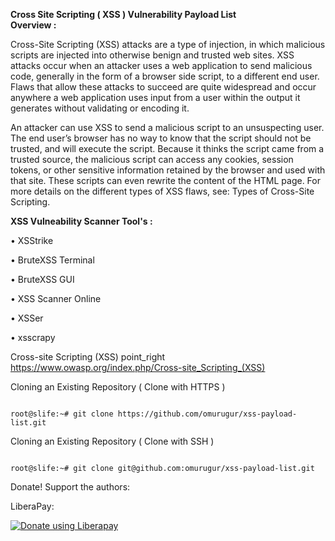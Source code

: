 <b>Cross Site Scripting ( XSS ) Vulnerability Payload List</b>
</br>
<b>Overview :</b>

Cross-Site Scripting (XSS) attacks are a type of injection, in which malicious scripts are injected into otherwise benign and trusted web sites. XSS attacks occur when an attacker uses a web application to send malicious code, generally in the form of a browser side script, to a different end user. Flaws that allow these attacks to succeed are quite widespread and occur anywhere a web application uses input from a user within the output it generates without validating or encoding it.

An attacker can use XSS to send a malicious script to an unsuspecting user. The end user’s browser has no way to know that the script should not be trusted, and will execute the script. Because it thinks the script came from a trusted source, the malicious script can access any cookies, session tokens, or other sensitive information retained by the browser and used with that site. These scripts can even rewrite the content of the HTML page. For more details on the different types of XSS flaws, see: Types of Cross-Site Scripting.

<b>XSS Vulneability Scanner Tool's :</b>

•	XSStrike

•	BruteXSS Terminal

•	BruteXSS GUI

•	XSS Scanner Online

•	XSSer

•	xsscrapy



Cross-site Scripting (XSS)
point_right https://www.owasp.org/index.php/Cross-site_Scripting_(XSS)


Cloning an Existing Repository ( Clone with HTTPS )
<pre><code>
root@slife:~# git clone https://github.com/omurugur/xss-payload-list.git
</code></pre>
Cloning an Existing Repository ( Clone with SSH )
<pre><code>
root@slife:~# git clone git@github.com:omurugur/xss-payload-list.git
</code></pre>
Donate!
Support the authors:


LiberaPay:

<noscript><a href="https://liberapay.com/slife/donate"><img alt="Donate using Liberapay" src="https://liberapay.com/assets/widgets/donate.svg"></a></noscript>
